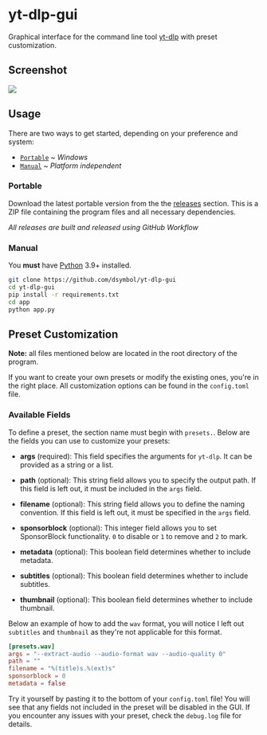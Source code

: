 # yt-dlp-gui

Graphical interface for the command line tool [yt-dlp](https://github.com/yt-dlp/yt-dlp) with preset customization.

## Screenshot

![](https://github.com/user-attachments/assets/8e758f07-3cdb-477c-91ab-0ee20c2443e8)

## Usage

There are two ways to get started, depending on your preference and system:

* [`Portable`](#portable) ~ *Windows*
* [`Manual`](#manual) ~ *Platform independent*

### Portable

Download the latest portable version from the the [releases](https://github.com/dsymbol/yt-dlp-gui/releases/latest) section. 
This is a ZIP file containing the program files and all necessary dependencies.

*All releases are built and released using GitHub Workflow*

### Manual

You **must** have [Python](https://www.python.org/downloads/) 3.9+ installed.

```bash
git clone https://github.com/dsymbol/yt-dlp-gui
cd yt-dlp-gui
pip install -r requirements.txt
cd app
python app.py
```

## Preset Customization

**Note:** all files mentioned below are located in the root directory of the program.

If you want to create your own presets or modify the existing ones, you're in the right place. All customization options can be found in the `config.toml` file.

###  Available Fields

To define a preset, the section name must begin with `presets.`. Below are the fields you can use to customize your presets:

- **args** (required): This field specifies the arguments for `yt-dlp`. It can be provided as a string or a list.

- **path** (optional): This string field allows you to specify the output path. If this field is left out, it must be included in the `args` field.

- **filename** (optional): This string field allows you to define the naming convention. If this field is left out, it must be specified in the `args` field.

- **sponsorblock** (optional): This integer field allows you to set SponsorBlock functionality. `0` to disable or `1` to remove and `2` to mark.

- **metadata** (optional): This boolean field determines whether to include metadata.

- **subtitles** (optional): This boolean field determines whether to include subtitles.

- **thumbnail** (optional): This boolean field determines whether to include thumbnail.

Below an example of how to add the `wav` format, you will notice I left out `subtitles` and `thumbnail` as they're not applicable for this format.

```toml
[presets.wav]
args = "--extract-audio --audio-format wav --audio-quality 0"
path = ""
filename = "%(title)s.%(ext)s"
sponsorblock = 0
metadata = false
```

Try it yourself by pasting it to the bottom of your `config.toml` file! You will see that any fields not included in the preset will be disabled in the GUI. If you encounter any issues with your preset, check the `debug.log` file for details.
